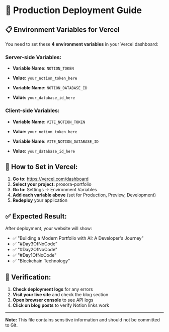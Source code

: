# 🚀 Production Deployment Guide

## 📋 **Environment Variables for Vercel**

You need to set these **4 environment variables** in your Vercel dashboard:

### Server-side Variables:
- **Variable Name:** `NOTION_TOKEN`
- **Value:** `your_notion_token_here`

- **Variable Name:** `NOTION_DATABASE_ID`  
- **Value:** `your_database_id_here`

### Client-side Variables:
- **Variable Name:** `VITE_NOTION_TOKEN`
- **Value:** `your_notion_token_here`

- **Variable Name:** `VITE_NOTION_DATABASE_ID`
- **Value:** `your_database_id_here`

## 🔧 **How to Set in Vercel:**

1. **Go to:** https://vercel.com/dashboard
2. **Select your project:** prosora-portfolio
3. **Go to:** Settings → Environment Variables
4. **Add each variable above** (set for Production, Preview, Development)
5. **Redeploy** your application

## ✅ **Expected Result:**

After deployment, your website will show:
- ✅ "Building a Modern Portfolio with AI: A Developer's Journey"
- ✅ "#Day3OfNoCode"
- ✅ "#Day2OfNoCode" 
- ✅ "#Day1OfNoCode"
- ✅ "Blockchain Technology"

## 🧪 **Verification:**

1. **Check deployment logs** for any errors
2. **Visit your live site** and check the blog section
3. **Open browser console** to see API logs
4. **Click on blog posts** to verify Notion links work

---
**Note:** This file contains sensitive information and should not be committed to Git.